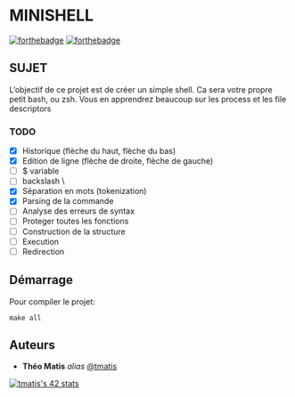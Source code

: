 # MINISHELL
[![forthebadge](https://forthebadge.com/images/badges/made-with-c.svg)](https://forthebadge.com) [![forthebadge](http://forthebadge.com/images/badges/built-with-love.svg)](http://forthebadge.com) 

## SUJET

L’objectif de ce projet est de créer un simple shell. Ca sera votre propre petit bash, ou zsh. Vous en apprendrez beaucoup sur les process et les file descriptors

### TODO

 - [x] Historique (flèche du haut, flèche du bas)
 - [x] Edition de ligne (flèche de droite, flèche de gauche)
 - [ ] $ variable
 - [ ] backslash \
 - [x] Séparation en mots (tokenization)
 - [x] Parsing de la commande
 - [ ] Analyse des erreurs de syntax
 - [ ] Proteger toutes les fonctions
 - [ ] Construction de la structure
 - [ ] Execution
 - [ ] Redirection
 
## Démarrage
Pour compiler le projet:

    make all

## Auteurs
* **Théo Matis** _alias_ [@tmatis](https://profile.intra.42.fr/users/tmatis)

[![tmatis's 42 stats](https://badge42.herokuapp.com/api/stats/tmatis)](https://github.com/JaeSeoKim/badge42)

